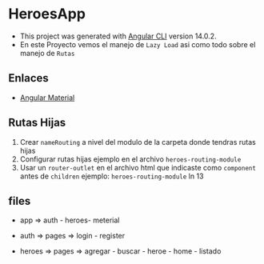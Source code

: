 # HeroesApp

- This project was generated with [Angular CLI](https://github.com/angular/angular-cli) version 14.0.2.
- En este Proyecto vemos el manejo de `Lazy Load` asi como todo sobre el manejo de `Rutas`

## Enlaces

- [Angular Material](https://material.angular.io/)

## Rutas Hijas

1. Crear `nameRouting` a nivel del modulo de la carpeta donde tendras rutas hijas
2. Configurar rutas hijas ejemplo en el archivo `heroes-routing-module`
3. Usar un `router-outlet` en el archivo html que indicaste como `component` antes de `children` ejemplo: `heroes-routing-module` ln 13

## files

- app => auth - heroes- meterial
  
- auth => pages => login - register
- heroes => pages => agregar - buscar - heroe - home - listado
